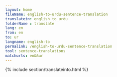 ```yaml
---
layout: home
fileName: english-to-urdu-sentence-translation
translatein: english_to_urdu
folderName : translate
lang: en
from: en
to: ur
langname: english-to
permalink: /english-to-urdu-sentence-translation
tool: sentence-translations
matchurls: en&&ur
---
```

{% include section/translateinto.html %}
